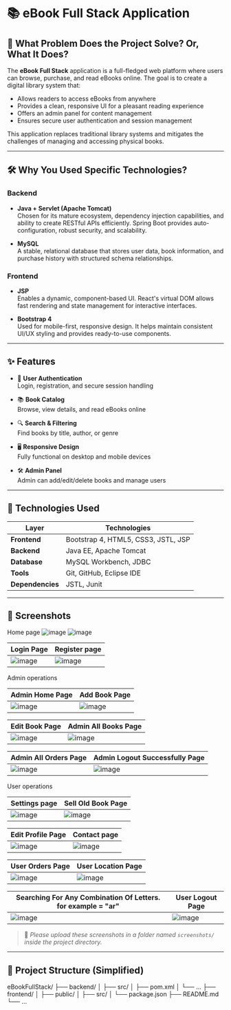 # 📚 eBook Full Stack Application

## 🧩 What Problem Does the Project Solve? Or, What It Does?

The **eBook Full Stack** application is a full-fledged web platform where users can browse, purchase, and read eBooks online. The goal is to create a digital library system that:

- Allows readers to access eBooks from anywhere
- Provides a clean, responsive UI for a pleasant reading experience
- Offers an admin panel for content management
- Ensures secure user authentication and session management

This application replaces traditional library systems and mitigates the challenges of managing and accessing physical books.

---

## 🛠️ Why You Used Specific Technologies?

### Backend

- **Java + Servlet (Apache Tomcat)**  
  Chosen for its mature ecosystem, dependency injection capabilities, and ability to create RESTful APIs efficiently. Spring Boot provides auto-configuration, robust security, and scalability.

- **MySQL**  
  A stable, relational database that stores user data, book information, and purchase history with structured schema relationships.

### Frontend

- **JSP**  
  Enables a dynamic, component-based UI. React's virtual DOM allows fast rendering and state management for interactive interfaces.

- **Bootstrap 4**  
  Used for mobile-first, responsive design. It helps maintain consistent UI/UX styling and provides ready-to-use components.

---

## ✨ Features

- 🔐 **User Authentication**  
  Login, registration, and secure session handling

- 📚 **Book Catalog**  
  Browse, view details, and read eBooks online

- 🔍 **Search & Filtering**  
  Find books by title, author, or genre

- 🖥️ **Responsive Design**  
  Fully functional on desktop and mobile devices

- 🛠️ **Admin Panel**  
  Admin can add/edit/delete books and manage users

---

## 🚀 Technologies Used

| Layer       | Technologies                        |
|-------------|-------------------------------------|
|     **Frontend**   | Bootstrap 4, HTML5, CSS3, JSTL, JSP |
|     **Backend**    | Java EE, Apache Tomcat              |
|    **Database**    | MySQL Workbench, JDBC               |
|      **Tools**     | Git, GitHub, Eclipse IDE            |
|  **Dependencies**  | JSTL, Junit                         |

---

## 📸 Screenshots

<!-- Replace the below image placeholders with real screenshots when available -->
Home page
![image](https://github.com/user-attachments/assets/b5a0d6af-d510-48e3-b3f3-559e4c18409a)
![image](https://github.com/user-attachments/assets/aeacaeef-7666-4369-ba3d-bbc324dd9d95)



| Login Page                                                                                | Register page                                                                             |
|-------------------------------------------------------------------------------------------|-------------------------------------------------------------------------------------------|
| ![image](https://github.com/user-attachments/assets/f89b924c-bd43-4860-aeba-7f382c9acb13) | ![image](https://github.com/user-attachments/assets/4b801449-a6cc-432b-aeda-343ba0bfd211) | 


Admin operations

| Admin Home Page                                                                           | Add Book Page                                                                             |
|-------------------------------------------------------------------------------------------|-------------------------------------------------------------------------------------------|
| ![image](https://github.com/user-attachments/assets/1c849dcf-9013-416b-ae24-c34c189147bd) | ![image](https://github.com/user-attachments/assets/6acf6e1d-3801-4c6f-be58-6706190435a0) | 


| Edit Book Page                                                                            | Admin All Books Page                                                                      |
|-------------------------------------------------------------------------------------------|-------------------------------------------------------------------------------------------|
| ![image](https://github.com/user-attachments/assets/65dc372a-a88d-43ed-b52d-6311c7dc84ee) | ![image](https://github.com/user-attachments/assets/0e555b5c-d1e8-4672-8b71-6cf460588229) | 


| Admin All Orders Page                                                                     | Admin Logout Successfully Page                                                                      |
|-------------------------------------------------------------------------------------------|-------------------------------------------------------------------------------------------|
| ![image](https://github.com/user-attachments/assets/1e10a00d-ff65-43b2-b6a6-0be157077e87) | ![image](https://github.com/user-attachments/assets/6c2858bc-7c98-4e7e-8120-6741023ca19b) | 



User operations

| Settings page                                                                             | Sell Old Book Page                                                                        |
|-------------------------------------------------------------------------------------------|-------------------------------------------------------------------------------------------|
| ![image](https://github.com/user-attachments/assets/8f3f954b-98c0-4193-8d65-6ce4e95f6669) | ![image](https://github.com/user-attachments/assets/714009f3-0a9c-4d6f-91b2-ce43669f3732) | 


| Edit Profile Page                                                                         | Contact page                                                                              |                                               
|-------------------------------------------------------------------------------------------|-------------------------------------------------------------------------------------------|
| ![image](https://github.com/user-attachments/assets/455ef933-352b-4e19-bf11-a71a34dbd453) | ![image](https://github.com/user-attachments/assets/b0d99f41-aee5-4c5a-bbe5-f04ed150a752) |


| User Orders Page                                                                          | User Location Page                                                                        |
|-------------------------------------------------------------------------------------------|-------------------------------------------------------------------------------------------|
| ![image](https://github.com/user-attachments/assets/1c849dcf-9013-416b-ae24-c34c189147bd) | ![image](https://github.com/user-attachments/assets/e349b7ab-e5a3-4000-811c-0d67e62193eb) | 


| Searching For Any Combination Of Letters. for example = "ar"                              | User Logout Page                                                                          |
|-------------------------------------------------------------------------------------------|-------------------------------------------------------------------------------------------|
| ![image](https://github.com/user-attachments/assets/ad8aec0d-a208-4d87-b8ae-4c63b55a4d92) | ![image](https://github.com/user-attachments/assets/30fd558d-e36c-43ea-810c-86e99c540ffd) | 



> 📌 *Please upload these screenshots in a folder named `screenshots/` inside the project directory.*

---

## 📂 Project Structure (Simplified)
eBookFullStack/
├── backend/
│ ├── src/
│ ├── pom.xml
│ └── ...
├── frontend/
│ ├── public/
│ ├── src/
│ └── package.json
├── README.md
└── ...

